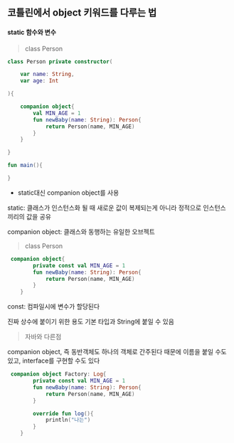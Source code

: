 ## 코틀린에서 object 키워드를 다루는 법

#### static 함수와 변수

> class Person 
```kotlin
class Person private constructor(

    var name: String,
    var age: Int

){

    companion object{
        val MIN_AGE = 1
        fun newBaby(name: String): Person{
            return Person(name, MIN_AGE)
        }
    }

}

fun main(){

}
```
- static대신  companion object를 사용


static: 클래스가 인스턴스화 될 때 새로운 값이 복제되는게 아니라 정적으로 인스턴스끼리의 값을 공유

companion object: 클래스와 동행하는 유일한 오브젝트       


> class Person 
```kotlin
 companion object{
        private const val MIN_AGE = 1
        fun newBaby(name: String): Person{
            return Person(name, MIN_AGE)
        }
    }
```

const: 컴파일시에 변수가 할당된다
        
진짜 상수에 붙이기 위한 용도
기본 타입과 String에 붙일 수 있음

> 자바와 다른점 

companion object, 즉 동반객체도 하나의 객체로 간주된다
때문에 이름을 붙일 수도 있고, interface를 구현할 수도 있다

```kotlin
 companion object Factory: Log{
        private const val MIN_AGE = 1
        fun newBaby(name: String): Person{
            return Person(name, MIN_AGE)
        }

        override fun log(){
            println("나는")
        }
    }